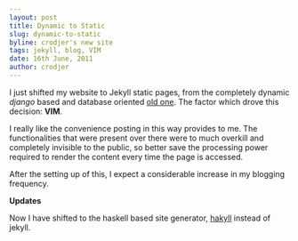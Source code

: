 ```yaml
---
layout: post
title: Dynamic to Static
slug: dynamic-to-static
byline: crodjer's new site
tags: jekyll, blog, VIM
date: 16th June, 2011
author: crodjer
---
```


I just shifted my website to Jekyll static pages, from the completely
dynamic *django* based and database oriented [old one](http://old.rohanjain.in).
The factor which drove this decision: **VIM**.

I really like the convenience posting in this way provides to me. The
functionalities that were present over there were to much overkill and
completely invisible to the public, so better save the processing power required
to render the content every time the page is accessed.

After the setting up of this, I expect a considerable increase in my
blogging frequency.

**Updates**

Now I have shifted to the haskell based site generator, [hakyll](http://jaspervdj.be/hakyll/)
instead of jekyll.
